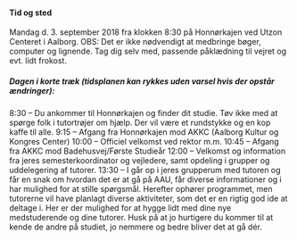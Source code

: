 #### Tid og sted
Mandag d. 3. september 2018 fra klokken 8:30 på Honnørkajen ved Utzon Centeret i Aalborg.
OBS: Det er ikke nødvendigt at medbringe bøger, computer og lignende. Tag dig selv med, passende påklædning til vejret og evt. lidt frokost.
 
##### Dagen i korte træk (tidsplanen kan rykkes uden varsel hvis der opstår ændringer):
8:30 – Du ankommer til Honnørkajen og finder dit studie. Tøv ikke med at spørge folk i tutortrøjer om hjælp. Der vil være et rundstykke og en kop kaffe til alle.
9:15 – Afgang fra Honnørkajen mod AKKC (Aalborg Kultur og Kongres Center)
10:00 – Officiel velkomst ved rektor m.m.
10:45 – Afgang fra AKKC mod Badehusvej/Første Studieår
12:00 – Velkomst og information fra jeres semesterkoordinator og vejledere, samt opdeling i grupper og uddelegering af tutorer.
13:30 – I går op i jeres grupperum med tutoren og får en snak om hvordan det er at gå på AAU, får diverse informationer og i har mulighed for at stille spørgsmål.
Herefter ophører programmet, men tutorerne vil have planlagt diverse aktiviteter, som det er en rigtig god ide at deltage i. Her er der mulighed for at hygge lidt med dine nye medstuderende og dine tutorer. Husk på at jo hurtigere du kommer til at kende de andre på studiet, jo nemmere og bedre bliver det at gå dér.
 
